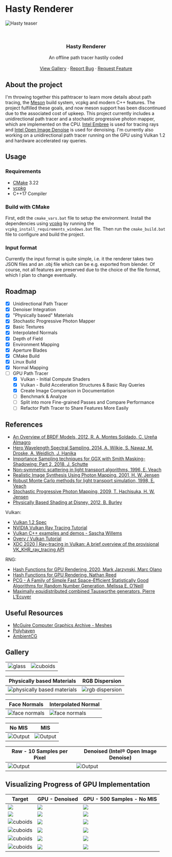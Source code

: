 <!-- Improved compatibility of back to top link: See: https://github.com/othneildrew/Best-README-Template and https://github.com/othneildrew/Best-README-Template/pull/73 -->
<a name="readme-top"></a>

# Hasty Renderer

![Hasty teaser](images/teaser.png)


<!-- PROJECT LOGO -->
<br />
<div align="center">

  <h3 align="center">Hasty Renderer</h3>

  <p align="center">
    An offline path tracer hastily coded
    <br />
    <br />
    <a href="#gallery">View Gallery</a>
    ·
    <a href="https://github.com/JonasZehn/HastyRenderer/issues">Report Bug</a>
    ·
    <a href="https://github.com/JonasZehn/HastyRenderer/issues">Request Feature</a>
  </p>
</div>


## About the project

I'm throwing together this pathtracer to learn more details about path tracing, the [Meson](https://mesonbuild.com/) build system, vcpkg and modern C++ features. The project fulfilled these goals, and now meson support has been discontinued due to the associated cost of upkeep.
This project currently includes a unidirectional path tracer and a stochastic progressive photon mapper, which are implemented on the CPU.
[Intel Embree](https://www.embree.org/) is used for tracing rays and [Intel Open Image Denoise](https://www.openimagedenoise.org/) is used for denoising.
I'm currently also working on a unidirectional path tracer running on the GPU using Vulkan 1.2 and hardware accelerated ray queries.


## Usage

### Requirements
* [CMake](https://cmake.org/) 3.22
* [vcpkg](https://vcpkg.io/en/getting-started.html)
* C++17 Compiler

### Build with CMake
First, edit the `cmake_vars.bat` file to setup the environment.
Install the dependencies using [vcpkg](https://vcpkg.io/) by running the `vcpkg_install_requirements_windows.bat` file.
Then run the `cmake_build.bat` file to configure and build the project.

### Input format

Currently the input format is quite simple, i.e. it the renderer takes two JSON files and an .obj file which can be e.g. exported from blender. Of course, not all features are preserved due to the choice of the file format, which I plan to change eventually.

## Roadmap

* [x] Unidirectional Path Tracer
* [x] Denoiser Integration
* [x] "Physically based" Materials
* [x] Stochastic Progressive Photon Mapper
* [x] Basic Textures
* [x] Interpolated Normals
* [x] Depth of Field
* [x] Environment Mapping
* [x] Aperture Blades
* [x] CMake Build
* [x] Linux Build
* [x] Normal Mapping
* [ ] GPU Path Tracer
	* [x] Vulkan - Initial Compute Shaders
	* [x] Vulkan - Build Acceleration Structures & Basic Ray Queries
	* [x] Create Image Comparison in Documentation
	* [ ] Benchmark & Analyze
	* [ ] Split into more Fine-grained Passes and Compare Performance
	* [ ] Refactor Path Tracer to Share Features More Easily

## References

- [An Overview of BRDF Models, 2012, R. A. Montes Soldado, C. Ureña Almagro](https://digibug.ugr.es/handle/10481/19751)
- [Hero Wavelength Spectral Sampling, 2014, A. Wilkie, S. Nawaz, M. Droske, A. Weidlich, J. Hanika](https://onlinelibrary.wiley.com/doi/abs/10.1111/cgf.12419)
- [Importance Sampling techniques for GGX with Smith Masking-Shadowing: Part 2, 2018, J. Schutte](https://schuttejoe.github.io/post/ggximportancesamplingpart2/)
- [Non-symmetric scattering in light transport algorithms, 1996, E. Veach](https://link.springer.com/chapter/10.1007/978-3-7091-7484-5_9)
- [Realistic Image Synthesis Using Photon Mapping, 2001, H. W. Jensen](https://gitea.yiem.net/QianMo/Real-Time-Rendering-4th-Bibliography-Collection/raw/branch/main/Chapter%201-24/[0822]%20[Book%202001]%20Realistic%20Image%20Synthesis%20Using%20Photon%20Mapping.pdf)
- [Robust Monte Carlo methods for light transport simulation, 1998, E. Veach](http://graphics.stanford.edu/papers/veach_thesis/thesis.pdf)
- [Stochastic Progressive Photon Mapping, 2009, T. Hachisuka, H. W. Jensen](https://dl.acm.org/doi/abs/10.1145/1661412.1618487)
- [Physically Based Shading at Disney, 2012, B. Burley](https://media.disneyanimation.com/uploads/production/publication_asset/48/asset/s2012_pbs_disney_brdf_notes_v3.pdf)

Vulkan:
- [Vulkan 1.2 Spec](https://registry.khronos.org/vulkan/specs/1.2/html/)
- [NVIDIA Vulkan Ray Tracing Tutorial](https://nvpro-samples.github.io/vk_raytracing_tutorial_KHR/)
- [Vulkan C++ examples and demos - Sascha Willems](https://github.com/SaschaWillems/Vulkan)
- [Overv / Vulkan Tutorial](https://vulkan-tutorial.com/)
- [XDC 2020 | Ray-tracing in Vulkan: A brief overview of the provisional VK_KHR_ray_tracing API](https://www.youtube.com/watch?v=-FvAJmq8NvI)

RNG:
- [Hash Functions for GPU Rendering, 2020, Mark Jarzynski, Marc Olano](https://jcgt.org/published/0009/03/02/)
- [Hash Functions for GPU Rendering, Nathan Reed](https://www.reedbeta.com/blog/hash-functions-for-gpu-rendering/)
- [PCG - A Family of Simple Fast Space-Efficient Statistically Good Algorithms for Random Number Generation, Melissa E. O’Neill](https://www.cs.hmc.edu/tr/hmc-cs-2014-0905.pdf)
- [Maximally equidistributed combined Tausworthe generators, Pierre L’Ecuyer](https://www.ams.org/journals/mcom/1996-65-213/S0025-5718-96-00696-5/)


 ## Useful Resources
- [McGuire Computer Graphics Archive - Meshes](https://casual-effects.com/data/)
- [Polyhaven](https://polyhaven.com/)
- [AmbientCG](https://ambientcg.com/)
 
 
## Gallery 


|  |  |
| ----------- | ----------- |
| ![glass](images/glass.jpg) | ![cuboids](images/cuboids.jpg) |

| Physically based Materials | RGB Dispersion |
| ----------- | ----------- |
| ![physically based materials](images/physically_based_materials.jpg) | ![rgb dispersion](images/rgb_dispersion.jpg) | 


| Face Normals | Interpolated Normal |
| ----------- | ----------- |
| ![face normals](images/face_normals.jpg) | ![face normals](images/interpolated_normals.jpg) | 


| No MIS | MIS |
| ----------- | ----------- |
| ![Output](images/no_mis.jpg) | ![Output](images/not_denoised.jpg) | 

| Raw - 10 Samples per Pixel  | Denoised (Intel® Open Image Denoise)  |
| ----------- | ----------- |
| ![Output](images/not_denoised.jpg) | ![Output](images/denoised.jpg) | 

## Visualizing Progress of GPU Implementation
| Target | GPU - Denoised | GPU - 500 Samples - No MIS |
| ----------- | ----------- | ----------- |
| ![](images/cornell_box_5000_samples_cpu_denoised.jpg) | ![](images/cornell_box_500_samples_gpu_denoised.jpg) | ![](images/cornell_box_500_samples_gpu.png) |
| ![](images/physically_based_materials_5000_samples_cpu_denoised.jpg) | ![](images/physically_based_materials_500_samples_gpu_denoised.jpg) |  ![](images/physically_based_materials_500_samples_gpu.png) |
| ![cuboids](images/cuboids_5000_samples_cpu_denoised.jpg) | ![](images/cuboids_500_samples_gpu_denoised.jpg) | ![](images/cuboids_500_samples_gpu.png) |
| ![cuboids](images/metal_ring_5000_samples_cpu_denoised.jpg) | ![](images/metal_ring_500_samples_gpu_denoised.jpg) | ![](images/metal_ring_500_samples_gpu.png) |
| ![cuboids](images/glass.jpg) | ![](images/glass_500_samples_gpu_denoised.jpg) |  ![](images/glass_500_samples_gpu.png) |
| ![cuboids](images/rgb_dispersion.jpg) | ![](images/prism_500_samples_gpu_denoised.jpg) |  ![](images/prism_500_samples_gpu.png) |
